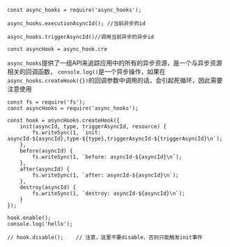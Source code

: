 ```const async_hooks = require('async_hooks');```

```
async_hooks.executionAsyncId(); //当前异步的id

async_hooks.triggerAsyncId()//调用当前异步的异步id

const asyncHook = async_hook.cre
```

```async_hooks```提供了一组API来追踪应用中的所有的异步资源，是一个与异步资源相关的回调函数，
```console.log()```是一个异步操作，如果在```async_hooks.createHook({})```的回调参数中调用的话，会引起死循环，因此需要注意使用
```
const fs = require('fs');
const asyncHooks = require('async_hooks');

const hook = asyncHooks.createHook({
    init(asyncId, type, triggerAsyncId, resource) {
        fs.writeSync(1, `init: asyncId-${asyncId},type-${type},triggerAsyncId-${triggerAsyncId}\n`);
    },
    before(asyncId) {
        fs.writeSync(1, `before: asyncId-${asyncId}\n`);
    },
    after(asyncId) {
        fs.writeSync(1, `after: asyncId-${asyncId}\n`);
    },
    destroy(asyncId) {
        fs.writeSync(1, `destroy: asyncId-${asyncId}\n`);
    }
});

hook.enable();
console.log('hello');

// hook.disable();    // 注意，这里不要disable，否则只能触发init事件
```
